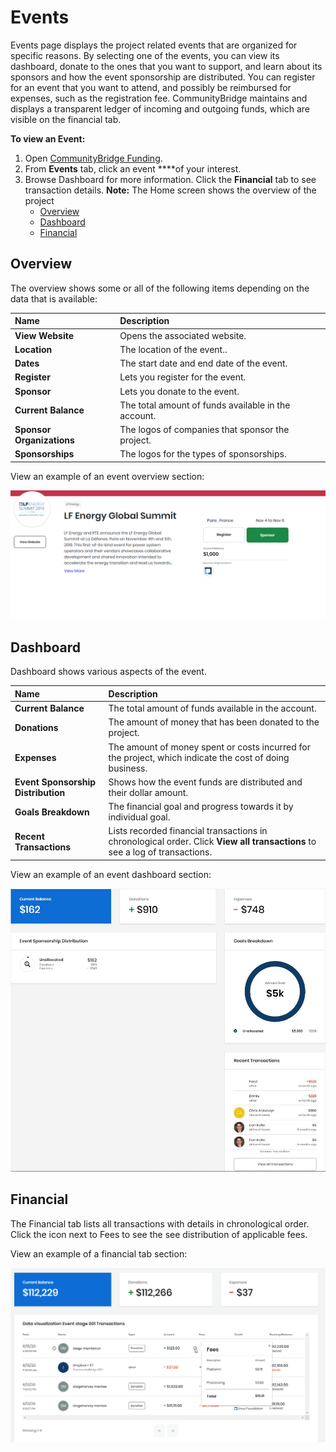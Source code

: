 # Events

Events page displays the project related events that are organized for specific reasons. By selecting one of the events, you can view its dashboard, donate to the ones that you want to support, and learn about its sponsors and how the event sponsorship are distributed. You can register for an event that you want to attend, and possibly be reimbursed for expenses, such as the registration fee. CommunityBridge maintains and displays a transparent ledger of incoming and outgoing funds, which are visible on the financial tab.

**To view an Event:**

1. Open [CommunityBridge Funding](https://funding.communitybridge.org/).
2. From **Events** tab, click an event ****of your interest.
3. Browse Dashboard for more information. Click the **Financial** tab to see transaction details. **Note:** The Home screen shows the overview of the project
   * [Overview](events.md#Events-Overview)
   * [Dashboard](events.md#Events-Dashboard)
   * [Financial](events.md#Events-Financial)

## Overview <a id="Events-Overview"></a>

The overview shows some or all of the following items depending on the data that is available:

| Name  | Description |
| :--- | :--- |
| **View Website** | Opens the associated website. |
| **Location** | The location of the event.. |
| **Dates** | The start date and end date of the event. |
| **Register** | Lets you register for the event. |
| **Sponsor** | Lets you donate to the event. |
| **Current Balance** | The total amount of funds available in the account. |
| **Sponsor Organizations** | The logos of companies that sponsor the project. |
| **Sponsorships** | The logos for the types of sponsorships. |

  
View an example of an event overview section:

![event overview](../../../.gitbook/assets/event-overview.png)

## Dashboard <a id="Events-Dashboard"></a>

Dashboard shows various aspects of the event.

| Name | Description |
| :--- | :--- |
| **Current Balance** | The total amount of funds available in the account. |
| **Donations** | The amount of money that has been donated to the project. |
| **Expenses** | The amount of money spent or costs incurred for the project, which indicate the cost of doing business. |
| **Event Sponsorship Distribution** | Shows how the event funds are distributed and their dollar amount. |
| **Goals Breakdown** | The financial goal and progress towards it by individual goal. |
| **Recent Transactions** | Lists recorded financial transactions in chronological order. Click **View all transactions** to see a log of transactions. |

  
View an example of an event dashboard section:

![](../../../.gitbook/assets/7418517%20%281%29.jpg)

## Financial <a id="Events-Financial"></a>

The Financial tab lists all transactions with details in chronological order. Click the icon next to Fees to see the see distribution of applicable fees.

View an example of a financial tab section:

![](../../../.gitbook/assets/fees-icon-events.png)

